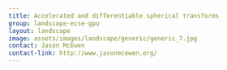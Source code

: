 ```yaml
---
title: Accelerated and differentiable spherical transforms
group: landscape-ecse-gpu
layout: landscape
image: assets/images/landscape/generic/generic_7.jpg
contact: Jason McEwen
contact-link: http://www.jasonmcewen.org/
---
```

